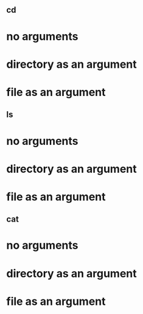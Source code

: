 ## cd
# no arguments
# directory as an argument
# file as an argument
## ls
# no arguments
# directory as an argument
# file as an argument
## cat
# no arguments
# directory as an argument
# file as an argument
